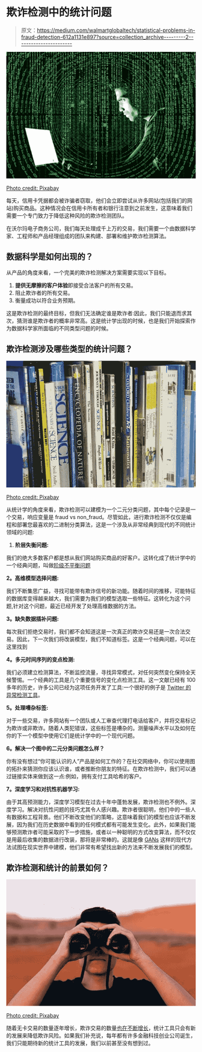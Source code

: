 # 欺诈检测中的统计问题

> 原文：<https://medium.com/walmartglobaltech/statistical-problems-in-fraud-detection-612a1131e897?source=collection_archive---------2----------------------->

![](img/5e9104ede0c54319e467e17c32bacba0.png)

[Photo credit: Pixabay](https://pixabay.com/photos/security-cryptocurrency-bitcoin-2972105/)

每天，信用卡凭据都会被诈骗者窃取，他们会立即尝试从许多网站(包括我们的网站)购买商品。这种情况会在信用卡所有者和银行注意到之前发生，这意味着我们需要一个专门致力于降低这种风险的欺诈检测团队。

在沃尔玛电子商务公司，我们每天处理成千上万的交易，我们需要一个由数据科学家、工程师和产品经理组成的团队来构建、部署和维护欺诈检测算法。

## 数据科学是如何出现的？

从产品的角度来看，一个完美的欺诈检测解决方案需要实现以下目标。

1.  **提供无摩擦的客户体验**即接受合法客户的所有交易。
2.  阻止欺诈者的所有交易。
3.  衡量成功以符合业务预期。

这是欺诈检测的最终目标，但我们无法确定谁是欺诈者:因此，我们只能退而求其次，猜测谁是欺诈者的概率非常高。这是统计学出现的时候，也是我们开始探索作为数据科学家所面临的不同类型问题的时候。

## 欺诈检测涉及哪些类型的统计问题？

![](img/a6508d312b93ada51cb983cf188638e5.png)

[Photo credit: Pixabay](https://pixabay.com/photos/books-shelf-organized-arranged-108538/)

从统计学的角度来看，欺诈检测可以建模为一个二元分类问题，其中每个记录是一个交易，响应变量是 fraud vs non_fraud。尽管如此，进行欺诈检测不仅仅是编程和部署您最喜欢的二进制分类算法，这是一个涉及从非常经典到现代的不同统计领域的问题:

1.  **阶层失衡问题:**

我们的绝大多数客户都是想从我们网站购买商品的好客户。这转化成了统计学中的一个经典问题，叫做[阶级不平衡问题](https://towardsdatascience.com/class-imbalance-a-classification-headache-1939297ff4a4)

**2。高维模型选择问题:**

我们不断集思广益，寻找可能带有欺诈信号的新功能。随着时间的推移，可能特征的数据库变得越来越大，我们需要为我们的模型选取一些特征。这转化为这个问题,针对这个问题，最近已经开发了处理高维数据的方法。

**3。缺失数据插补问题:**

每次我们拒绝交易时，我们都不会知道这是一次真正的欺诈交易还是一次合法交易。因此，下一次我们将改装模型，我们不知道标签。这是一个经典问题，可以在这里找到

**4。多元时间序列的变点检测:**

我们必须建立检测算法，不断监控流量，寻找异常模式，对任何突然变化保持全天候警惕。一个经典的工具是几个重要信号的变化点检测工具。这一文献已经有 100 多年的历史，许多公司已经为这项任务开发了工具:一个很好的例子是 [Twitter 的异常检测工具](https://github.com/twitter/AnomalyDetection)。

**5。处理嘈杂标签:**

对于一些交易，许多网站有一个团队或人工审查代理打电话给客户，并将交易标记为欺诈或非欺诈。随着人类犯错误，这些标签是嘈杂的。测量噪声水平以及如何在你的下一个模型中使用它们是统计学中的一个现代问题。

**6。解决一个图中的二元分类问题怎么样？**

你有没有想过“你可能认识的人”产品是如何工作的？在社交网络中，你可以使用图的拓扑来猜测你应该认识谁，或者推断你朋友的特征。在欺诈检测中，我们可以通过链接实体来做到这一点:例如，拥有支付工具哈希的客户。

**7。深度学习和对抗性机器学习:**

由于其高预测能力，深度学习模型在过去十年中蓬勃发展，欺诈检测也不例外。深度学习。解决对抗性问题的技巧尤其令人感兴趣。欺诈者很聪明，他们中的一些人有数据和工程背景。他们不断改变他们的策略，这意味着我们的模型也应该不断发展，因为我们在历史数据中看到的任何模式都有可能发生变化。此外，如果我们能够预测欺诈者可能采取的下一步措施，或者以一种聪明的方式改变算法，而不仅仅是用最后收集的数据进行改装，那将是非常棒的。这就是像 [GANs](https://en.wikipedia.org/wiki/Generative_adversarial_network) 这样的现代方法试图在现实世界中建模，他们非常有希望找出新的方法来不断发展我们的模型。

## 欺诈检测和统计的前景如何？

![](img/ce71029e46d0f81e8b1c083c7ad0b74e.png)

[Photo credit: Pixabay](https://pixabay.com/photos/binoculars-looking-man-discovery-1209011/)

随着无卡交易的数量逐年增长，欺诈交易的数量[也在不断增长](https://shiftprocessing.com/credit-card-fraud-statistics/)，统计工具只会有新的发展来降低欺诈风险。如果我们补充说，每年都有许多金融科技创业公司诞生，我们只能期待新的统计工具的发展，我们以前甚至没有想到过。